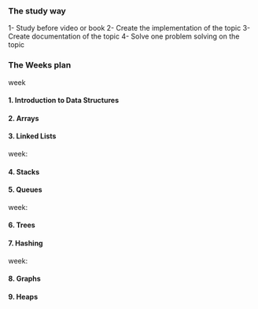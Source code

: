 ### The study way
1- Study before video or book
2- Create the implementation of the topic
3- Create documentation of the topic
4- Solve one problem solving on the topic

### The Weeks plan

week
#### 1. **Introduction to Data Structures**
#### 2. **Arrays**
#### 3. **Linked Lists**

week:
#### 4. **Stacks**
#### 5. **Queues**

week:
#### 6. **Trees**
#### 7. **Hashing**

week:
#### 8. **Graphs**
#### 9. **Heaps**

